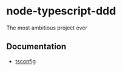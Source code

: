 # node-typescript-ddd

The most ambitious project ever

## Documentation

- [tsconfig](./docs/tsconfig.md)
